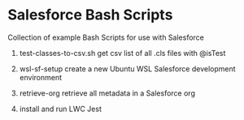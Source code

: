 # Salesforce Bash Scripts

Collection of example Bash Scripts for use with Salesforce

1. test-classes-to-csv.sh
get csv list of all .cls files with @isTest

2. wsl-sf-setup
create a new Ubuntu WSL Salesforce development environment

3. retrieve-org
retrieve all metadata in a Salesforce org

4. install and run LWC Jest